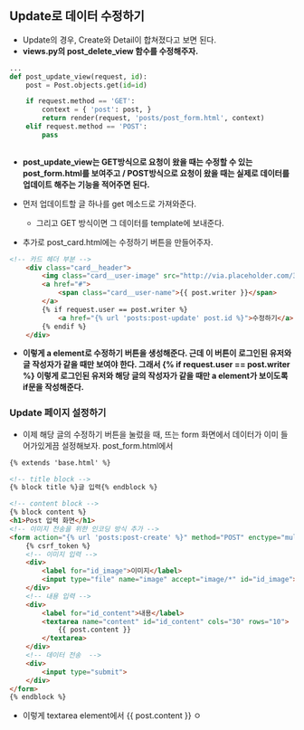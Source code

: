 ## Update로 데이터 수정하기
- Update의 경우, Create와 Detail이 합쳐졌다고 보면 된다.
- **views.py의 post_delete_view 함수를 수정해주자.**

```python
...
def post_update_view(request, id):
    post = Post.objects.get(id=id)

    if request.method == 'GET':
        context = { 'post': post, }
        return render(request, 'posts/post_form.html', context)
    elif request.method == 'POST':
        pass
    
```


- **post_update_view는 GET방식으로 요청이 왔을 때는 수정할 수 있는 post_form.html를 보여주고 / POST방식으로 요청이 왔을 때는 실제로 데이터를 업데이트 해주는 기능을 적어주면 된다.**
- 먼저 업데이트할 글 하나를 get 메소드로 가져와준다. 
  - 그리고 GET 방식이면 그 데이터를 template에 보내준다.




- 추가로 post_card.html에는 수정하기 버튼을 만들어주자.

```html
<!-- 카드 헤더 부분 -->
    <div class="card__header">
        <img class="card__user-image" src="http://via.placeholder.com/32x32" alt="프로필이미지"/>
        <a href="#">
            <span class="card__user-name">{{ post.writer }}</span>
        </a>
        {% if request.user == post.writer %}
            <a href="{% url 'posts:post-update' post.id %}">수정하기</a>
        {% endif %}
    </div>
```

- **이렇게 a element로 수정하기 버튼을 생성해준다. 근데 이 버튼이 로그인된 유저와 글 작성자가 같을 때만 보여야 한다. 그래서 {% if request.user == post.writer %} 이렇게 로그인된 유저와 
  해당 글의 작성자가 같을 때만 a element가 보이도록 if문을 작성해준다.**
  

### Update 페이지 설정하기
- 이제 해당 글의 수정하기 버튼을 눌렀을 때, 뜨는 form 화면에서 데이터가 이미 들어가있게끔 설정해보자. post_form.html에서

```html
{% extends 'base.html' %}

<!-- title block -->
{% block title %}글 입력{% endblock %}

<!-- content block -->
{% block content %}
<h1>Post 입력 화면</h1>
<!-- 이미지 전송을 위한 인코딩 방식 추가 -->
<form action="{% url 'posts:post-create' %}" method="POST" enctype="multipart/form-data"> 
    {% csrf_token %}
    <!-- 이미지 입력 -->
    <div>
        <label for="id_image">이미지</label>
        <input type="file" name="image" accept="image/*" id="id_image">
    </div>
    <!-- 내용 입력 -->
    <div>
        <label for="id_content">내용</label>
        <textarea name="content" id="id_content" cols="30" rows="10">
            {{ post.content }}
        </textarea>
    </div>
    <!-- 데이터 전송  -->
    <div>
        <input type="submit">
    </div>
</form>
{% endblock %}
```

- 이렇게 textarea element에서 {{ post.content }} ㅇ
